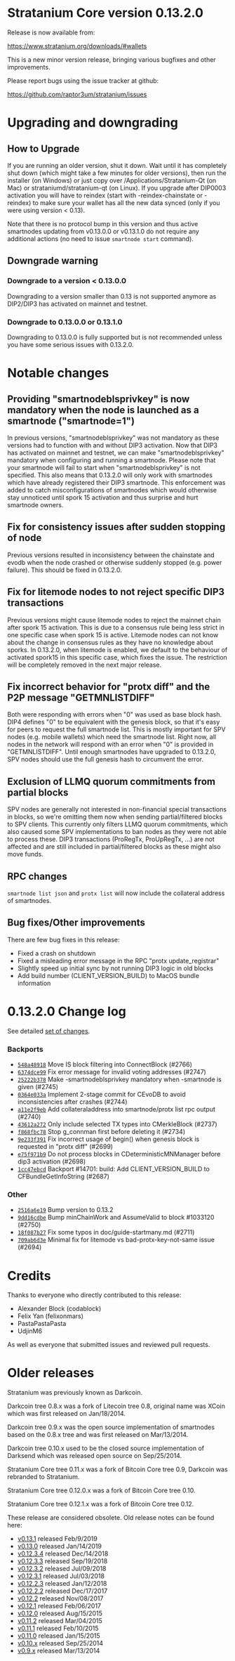 Stratanium Core version 0.13.2.0
==========================

Release is now available from:

  <https://www.stratanium.org/downloads/#wallets>

This is a new minor version release, bringing various bugfixes and other improvements.

Please report bugs using the issue tracker at github:

  <https://github.com/raptor3um/stratanium/issues>


Upgrading and downgrading
=========================

How to Upgrade
--------------

If you are running an older version, shut it down. Wait until it has completely
shut down (which might take a few minutes for older versions), then run the
installer (on Windows) or just copy over /Applications/Stratanium-Qt (on Mac) or
strataniumd/stratanium-qt (on Linux). If you upgrade after DIP0003 activation you will
have to reindex (start with -reindex-chainstate or -reindex) to make sure
your wallet has all the new data synced (only if you were using version < 0.13).

Note that there is no protocol bump in this version and thus active smartnodes
updating from v0.13.0.0 or v0.13.1.0 do not require any additional actions (no need to issue
`smartnode start` command).

Downgrade warning
-----------------

### Downgrade to a version < 0.13.0.0

Downgrading to a version smaller than 0.13 is not supported anymore as DIP2/DIP3 has activated
on mainnet and testnet.

### Downgrade to 0.13.0.0 or 0.13.1.0

Downgrading to 0.13.0.0 is fully supported but is not recommended unless you have some serious issues with 0.13.2.0.

Notable changes
===============

Providing "smartnodeblsprivkey" is now mandatory when the node is launched as a smartnode ("smartnode=1")
------------------------------------------------------------------------
In previous versions, "smartnodeblsprivkey" was not mandatory as these versions had to function with and without DIP3
activation. Now that DIP3 has activated on mainnet and testnet, we can make "smartnodeblsprivkey" mandatory when
configuring and running a smartnode. Please note that your smartnode will fail to start when "smartnodeblsprivkey"
is not specified. This also means that 0.13.2.0 will only work with smartnodes which have already registered their
DIP3 smartnode. This enforcement was added to catch misconfigurations of smartnodes which would otherwise stay
unnoticed until spork 15 activation and thus surprise and hurt smartnode owners.

Fix for consistency issues after sudden stopping of node
--------------------------------------------------------
Previous versions resulted in inconsistency between the chainstate and evodb when the node crashed or otherwise suddenly
stopped (e.g. power failure). This should be fixed in 0.13.2.0. 

Fix for litemode nodes to not reject specific DIP3 transactions
---------------------------------------------------------------
Previous versions might cause litemode nodes to reject the mainnet chain after spork 15 activation. This is due to a
consensus rule being less strict in one specific case when spork 15 is active. Litemode nodes can not know about the
change in consensus rules as they have no knowledge about sporks. In 0.13.2.0, when litemode is enabled, we default to the
behaviour of activated spork15 in this specific case, which fixes the issue. The restriction will be completely removed
in the next major release.

Fix incorrect behavior for "protx diff" and the P2P message "GETMNLISTDIFF"
---------------------------------------------------------------------------
Both were responding with errors when "0" was used as base block hash. DIP4 defines "0" to be equivalent with the
genesis block, so that it's easy for peers to request the full smartnode list.
This is mostly important for SPV nodes (e.g. mobile wallets) which need the smartnode list. Right now, all nodes in
the network will respond with an error when "0" is provided in  "GETMNLISTDIFF". Until enough smartnodes have upgraded
to 0.13.2.0, SPV nodes should use the full genesis hash to circumvent the error.

Exclusion of LLMQ quorum commitments from partial blocks
--------------------------------------------------------
SPV nodes are generally not interested in non-financial special transactions in blocks, so we're omitting them now when
sending partial/filtered blocks to SPV clients. This currently only filters LLMQ quorum commitments, which also caused
some SPV implementations to ban nodes as they were not able to process these. DIP3 transactions (ProRegTx, ProUpRegTx, ...)
are not affected and are still included in partial/filtered blocks as these might also move funds. 

RPC changes
-----------
`smartnode list json` and `protx list` will now include the collateral address of smartnodes.

Bug fixes/Other improvements
----------------------------
There are few bug fixes in this release:
- Fixed a crash on shutdown
- Fixed a misleading error message in the RPC "protx update_registrar"  
- Slightly speed up initial sync by not running DIP3 logic in old blocks
- Add build number (CLIENT_VERSION_BUILD) to MacOS bundle information 

 0.13.2.0 Change log
===================

See detailed [set of changes](https://github.com/raptor3um/stratanium/compare/v0.13.1.0...stratanium:v0.13.2.0).

### Backports

- [`548a48918`](https://github.com/raptor3um/stratanium/commit/548a48918) Move IS block filtering into ConnectBlock (#2766)
- [`6374dce99`](https://github.com/raptor3um/stratanium/commit/6374dce99) Fix error message for invalid voting addresses (#2747)
- [`25222b378`](https://github.com/raptor3um/stratanium/commit/25222b378) Make -smartnodeblsprivkey mandatory when -smartnode is given (#2745)
- [`0364e033a`](https://github.com/raptor3um/stratanium/commit/0364e033a) Implement 2-stage commit for CEvoDB to avoid inconsistencies after crashes (#2744)
- [`a11e2f9eb`](https://github.com/raptor3um/stratanium/commit/a11e2f9eb) Add collateraladdress into smartnode/protx list rpc output (#2740)
- [`43612a272`](https://github.com/raptor3um/stratanium/commit/43612a272) Only include selected TX types into CMerkleBlock (#2737)
- [`f868fbc78`](https://github.com/raptor3um/stratanium/commit/f868fbc78) Stop g_connman first before deleting it (#2734)
- [`9e233f391`](https://github.com/raptor3um/stratanium/commit/9e233f391) Fix incorrect usage of begin() when genesis block is requested in "protx diff" (#2699)
- [`e75f971b9`](https://github.com/raptor3um/stratanium/commit/e75f971b9) Do not process blocks in CDeterministicMNManager before dip3 activation (#2698)
- [`1cc47ebcd`](https://github.com/raptor3um/stratanium/commit/1cc47ebcd) Backport #14701: build: Add CLIENT_VERSION_BUILD to CFBundleGetInfoString (#2687)

### Other

- [`2516a6e19`](https://github.com/raptor3um/stratanium/commit/2516a6e19) Bump version to 0.13.2
- [`9dd16cdbe`](https://github.com/raptor3um/stratanium/commit/9dd16cdbe) Bump minChainWork and AssumeValid to block #1033120 (#2750)
- [`18f087b27`](https://github.com/raptor3um/stratanium/commit/18f087b27) Fix some typos in doc/guide-startmany.md (#2711)
- [`709ab6d3e`](https://github.com/raptor3um/stratanium/commit/709ab6d3e) Minimal fix for litemode vs bad-protx-key-not-same issue (#2694)

Credits
=======

Thanks to everyone who directly contributed to this release:

- Alexander Block (codablock)
- Felix Yan (felixonmars)
- PastaPastaPasta
- UdjinM6

As well as everyone that submitted issues and reviewed pull requests.

Older releases
==============

Stratanium was previously known as Darkcoin.

Darkcoin tree 0.8.x was a fork of Litecoin tree 0.8, original name was XCoin
which was first released on Jan/18/2014.

Darkcoin tree 0.9.x was the open source implementation of smartnodes based on
the 0.8.x tree and was first released on Mar/13/2014.

Darkcoin tree 0.10.x used to be the closed source implementation of Darksend
which was released open source on Sep/25/2014.

Stratanium Core tree 0.11.x was a fork of Bitcoin Core tree 0.9,
Darkcoin was rebranded to Stratanium.

Stratanium Core tree 0.12.0.x was a fork of Bitcoin Core tree 0.10.

Stratanium Core tree 0.12.1.x was a fork of Bitcoin Core tree 0.12.

These release are considered obsolete. Old release notes can be found here:

- [v0.13.1](https://github.com/raptor3um/stratanium/blob/master/doc/release-notes/stratanium/release-notes-0.13.1.md) released Feb/9/2019
- [v0.13.0](https://github.com/raptor3um/stratanium/blob/master/doc/release-notes/stratanium/release-notes-0.13.0.md) released Jan/14/2019
- [v0.12.3.4](https://github.com/raptor3um/stratanium/blob/master/doc/release-notes/stratanium/release-notes-0.12.3.4.md) released Dec/14/2018
- [v0.12.3.3](https://github.com/raptor3um/stratanium/blob/master/doc/release-notes/stratanium/release-notes-0.12.3.3.md) released Sep/19/2018
- [v0.12.3.2](https://github.com/raptor3um/stratanium/blob/master/doc/release-notes/stratanium/release-notes-0.12.3.2.md) released Jul/09/2018
- [v0.12.3.1](https://github.com/raptor3um/stratanium/blob/master/doc/release-notes/stratanium/release-notes-0.12.3.1.md) released Jul/03/2018
- [v0.12.2.3](https://github.com/raptor3um/stratanium/blob/master/doc/release-notes/stratanium/release-notes-0.12.2.3.md) released Jan/12/2018
- [v0.12.2.2](https://github.com/raptor3um/stratanium/blob/master/doc/release-notes/stratanium/release-notes-0.12.2.2.md) released Dec/17/2017
- [v0.12.2](https://github.com/raptor3um/stratanium/blob/master/doc/release-notes/stratanium/release-notes-0.12.2.md) released Nov/08/2017
- [v0.12.1](https://github.com/raptor3um/stratanium/blob/master/doc/release-notes/stratanium/release-notes-0.12.1.md) released Feb/06/2017
- [v0.12.0](https://github.com/raptor3um/stratanium/blob/master/doc/release-notes/stratanium/release-notes-0.12.0.md) released Aug/15/2015
- [v0.11.2](https://github.com/raptor3um/stratanium/blob/master/doc/release-notes/stratanium/release-notes-0.11.2.md) released Mar/04/2015
- [v0.11.1](https://github.com/raptor3um/stratanium/blob/master/doc/release-notes/stratanium/release-notes-0.11.1.md) released Feb/10/2015
- [v0.11.0](https://github.com/raptor3um/stratanium/blob/master/doc/release-notes/stratanium/release-notes-0.11.0.md) released Jan/15/2015
- [v0.10.x](https://github.com/raptor3um/stratanium/blob/master/doc/release-notes/stratanium/release-notes-0.10.0.md) released Sep/25/2014
- [v0.9.x](https://github.com/raptor3um/stratanium/blob/master/doc/release-notes/stratanium/release-notes-0.9.0.md) released Mar/13/2014

